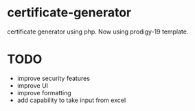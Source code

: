 # certificate-generator
certificate generator using php. Now using prodigy-19 template.

# TODO

* improve security features
* improve UI
* improve formatting
* add capability to take input from excel

